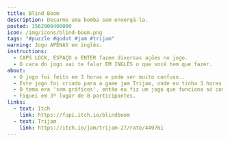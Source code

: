 ```yaml
---
title: Blind Boom
description: Desarme uma bomba sem enxergá-la.
posted: 1562900400000
icon: /img/icons/blind-boom.png
tags: "#puzzle #godot #jam #trijam"
warning: Jogo APENAS em inglês.
instructions:
  - CAPS LOCK, ESPAÇO e ENTER fazem diversas ações no jogo.
  - O cara do jogo vai te falar EM INGLÊS o que você tem que fazer.
about:
  - O jogo foi feito em 3 horas e pode ser muito confuso..
  - Este jogo foi criado para a game jam Trijam, onde eu tinha 3 horas para fazer um jogo.
  - O tema era 'sem gráficos', então eu fiz um jogo que funciona só com som! Tecnicamente o meu único jogo que pode ser jogado por pessoas cegas, mas que eu saiba nenhum cego jogou ainda então não posso ter certeza. :d
  - Fiquei em 3º lugar de 8 participantes.
links:
  - text: Itch
    link: https://fupi.itch.io/blindboom
  - text: Trijam
    link: https://itch.io/jam/trijam-27/rate/449761
---
```

<itch url="https://itch.io/embed-upload/1534919?color=000000"></itch>